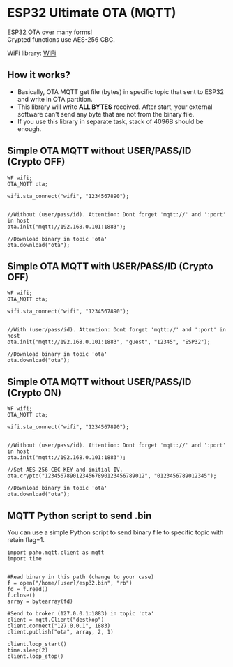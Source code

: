 # ESP32 Ultimate OTA (MQTT)
ESP32 OTA over many forms!\
Crypted functions use AES-256 CBC.

WiFi library: [WiFi](https://github.com/urbanze/esp32-wifi)


## How it works?
* Basically, OTA MQTT get file (bytes) in specific topic that sent to ESP32 and write in OTA partition.
* This library will write **ALL BYTES** received. After start, your external software can't send any byte that are not from the binary file.
* If you use this library in separate task, stack of 4096B should be enough.


## Simple OTA MQTT without USER/PASS/ID (Crypto OFF)
```
WF wifi;
OTA_MQTT ota;

wifi.sta_connect("wifi", "1234567890");


//Without (user/pass/id). Attention: Dont forget 'mqtt://' and ':port' in host
ota.init("mqtt://192.168.0.101:1883");

//Download binary in topic 'ota'
ota.download("ota");
```

## Simple OTA MQTT with USER/PASS/ID (Crypto OFF)
```
WF wifi;
OTA_MQTT ota;

wifi.sta_connect("wifi", "1234567890");


//With (user/pass/id). Attention: Dont forget 'mqtt://' and ':port' in host
ota.init("mqtt://192.168.0.101:1883", "guest", "12345", "ESP32");

//Download binary in topic 'ota'
ota.download("ota");
```

## Simple OTA MQTT without USER/PASS/ID (Crypto ON)
```
WF wifi;
OTA_MQTT ota;

wifi.sta_connect("wifi", "1234567890");


//Without (user/pass/id). Attention: Dont forget 'mqtt://' and ':port' in host
ota.init("mqtt://192.168.0.101:1883");

//Set AES-256-CBC KEY and initial IV.
ota.crypto("12345678901234567890123456789012", "0123456789012345");

//Download binary in topic 'ota'
ota.download("ota");
```

## MQTT Python script to send .bin
You can use a simple Python script to send binary file to specific topic with retain flag=1.
```
import paho.mqtt.client as mqtt
import time


#Read binary in this path (change to your case)
f = open("/home/[user]/esp32.bin", "rb")
fd = f.read()
f.close()
array = bytearray(fd)

#Send to broker (127.0.0.1:1883) in topic 'ota'
client = mqtt.Client("destkop")
client.connect("127.0.0.1", 1883)
client.publish("ota", array, 2, 1)

client.loop_start()
time.sleep(2)
client.loop_stop()
```
